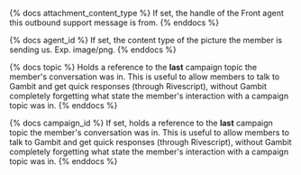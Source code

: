 {% docs attachment_content_type %}
If set, the handle of the Front agent this outbound support message is from.
{% enddocs %}

{% docs agent_id %}
If set, the content type of the picture the member is sending us. Exp. image/png.
{% enddocs %}

{% docs topic %}
Holds a reference to the **last** campaign topic the member's conversation was in. This is useful to allow members to talk to Gambit and get quick responses (through Rivescript), without Gambit completely forgetting what state the member's interaction with a campaign topic was in.
{% enddocs %}

{% docs campaign_id %}
If set, holds a reference to the **last** campaign topic the member's conversation was in. This is useful to allow members to talk to Gambit and get quick responses (through Rivescript), without Gambit completely forgetting what state the member's interaction with a campaign topic was in.
{% enddocs %}
